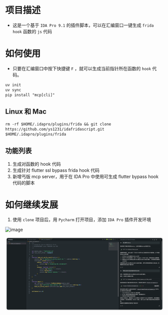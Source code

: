 # 项目描述

*   这是一个基于 `IDA Pro 9.1` 的插件脚本，可以在汇编窗口一键生成 `frida hook` 函数的 `js` 代码

# 如何使用

*   只要在汇编窗口中按下快捷键 `F` ，就可以生成当前指针所在函数的 `hook` 代码。
```shell
uv init
uv sync
pip install "mcp[cli]"
```

## Linux 和 Mac
```shell
rm -rf $HOME/.idapro/plugins/frida && git clone https://github.com/ys1231/idafridascript.git $HOME/.idapro/plugins/frida
```

## 功能列表

1. 生成对函数的 hook 代码
2. 生成针对 flutter ssl bypass frida hook 代码
3. 新增丐版 mcp server，用于在 IDA Pro 中使用可生成 flutter bypass hook 代码的脚本

# 如何继续发展

1. 使用 `clone` 项目后，用 `Pycharm` 打开项目，添加 `IDA Pro` 插件开发环境

![image](resources/screenshot-20250407-020045.png)

![img.png](resources/img.png)